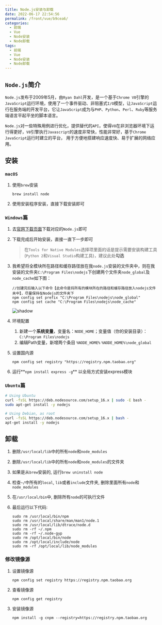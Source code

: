 ```yaml
---
title: Node.js安装与卸载
date: 2022-06-17 22:54:56
permalink: /front/vue/b9cea6/
categories:
  - 前端
  - Vue
  - Node安装
  - Node卸载
tags:
  - 前端
  - Vue
  - Node安装
  - Node卸载
---
```


## `Node.js`简介

`Node.js`发布于2009年5月，由`Ryan Dahl`开发，是一个基于`Chrome V8`引擎的`JavaScript`运行环境，使用了一个事件驱动、非阻塞式`I/O`模型，让`JavaScript`运行在服务端的开发平台，它让`JavaScript`成为与`PHP`、`Python`、`Perl`、`Ruby`等服务端语言平起平坐的脚本语言。

`Node.js`对一些特殊用例进行优化，提供替代的`API`，使得`V8`在非浏览器环境下运行得更好，`V8`引擎执行`Javascript`的速度非常快，性能非常好，基于`Chrome JavaScript`运行时建立的平台， 用于方便地搭建响应速度快、易于扩展的网络应用。

<!-- more -->

## 安装

### `macOS`

1. 使用`brew`安装

    ``` shell
    brew install node
    ```

2. 使用安装程序安装，直接下载安装即可

### `Windows`篇

1. 去[官网下载页面](https://nodejs.org/zh-cn/download/)下载对应的`Node.js`即可

2. 下载完成后开始安装，直接一直下一步即可

   >  在`Tools for Native Modules`选择项里面的话是提示需要安装构建工具(`Python 2`和`Visual Studio`构建工具)，建议此处**勾选**

3. 我希望将全模块所在路径和缓存路径放在我`node.js`安装的文件夹中，则在我安装的文件夹`C:\Program Files\nodejs`下创建两个文件夹`node_global`及`node_cache`如下图：

   ```shell
   //创建完后输入以下命令【此命令是将所有的模块所在的路径和缓存路径放入nodejs文件夹中】，尽量保持在Nodejs的文件夹下
   npm config set prefix "C:\Program Files\nodejs\node_global"
   npm config set cache "C:\Program Files\nodejs\node_cache"
   ```
     ![shadow](https://symbol-node.oss-cn-shanghai.aliyuncs.com/%E5%BC%80%E5%8F%91%E8%AF%AD%E8%A8%80/Vue/Snipaste_2022-01-14_00-33-33.png)

4. 环境配置

   1. 新建一个**系统变量**，变量名：`NODE_HOME`；变量值（你的安装目录）：`C:\Program Files\nodejs`
   2. 编辑Path变量，新增两个条目 `%NODE_HOME%` `%NODE_HOME%\node_global`

5. 设置国内源

   ```shell
   npm config set registry "https://registry.npm.taobao.org"
   ```

6. 运行**`npm install express -g`** 以全局方式安装express模块

### `Ubuntu`篇

``` bash
# Using Ubuntu
curl -fsSL https://deb.nodesource.com/setup_16.x | sudo -E bash -
sudo apt-get install -y nodejs

# Using Debian, as root
curl -fsSL https://deb.nodesource.com/setup_16.x | bash -
apt-get install -y nodejs
```

## 卸载

1. 删除`/usr/local/lib`中的所有`node`和`node_modules`

2. 删除`/usr/local/lib`中的所有`node`和`node_modules`的文件夹

3. 如果是从`brew`安装的, 运行`brew uninstall node`

4. 检查`~/`中所有的`local`, `lib`或者`include`文件夹, 删除里面所有`node`和`node_modules`

5. 在`/usr/local/bin`中, 删除所有`node`的可执行文件

6. 最后运行以下代码:
   ```shell
   sudo rm /usr/local/bin/npm
   sudo rm /usr/local/share/man/man1/node.1
   sudo rm /usr/local/lib/dtrace/node.d
   sudo rm -rf ~/.npm
   sudo rm -rf ~/.node-gyp
   sudo rm /opt/local/bin/node
   sudo rm /opt/local/include/node
   sudo rm -rf /opt/local/lib/node_modules
   ```


### 修改镜像源

1. 设置镜像源
   ```shell
   npm config set registry https://registry.npm.taobao.org
   ```

2. 查看镜像源
   ```shell
   npm config get registry
   ```

3. 安装镜像源
   ```shell
   npm install -g cnpm --registry=https://registry.npm.taobao.org
   ```